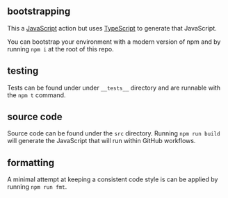 ## bootstrapping

This a [JavaScript](https://help.github.com/en/articles/about-actions#types-of-actions) action but uses [TypeScript](https://www.typescriptlang.org/docs/home.html) to generate that JavaScript.

You can bootstrap your environment with a modern version of npm and by running `npm i` at the root of this repo.

## testing

Tests can be found under under `__tests__` directory and are runnable with the `npm t` command.

## source code

Source code can be found under the `src` directory. Running `npm run build` will generate the JavaScript that will run within GitHub workflows.

## formatting

A minimal attempt at keeping a consistent code style is can be applied by running `npm run fmt`.
